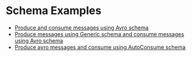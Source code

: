 # Schema Examples

- [Produce and consume messages using Avro schema](schema/examples/produce-consume-avro-messages.md)
- [Produce messages using Generic schema and consume messages using Avro schema](schema/examples/produce-generic-records-consume-avro-messages.md)
- [Produce avro messages and consume using AutoConsume schema](schema/examples/produce-avro-records-auto-consume-messages.md)
